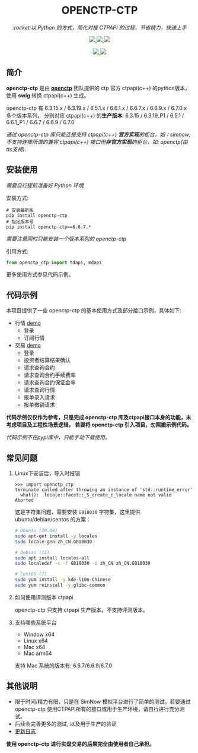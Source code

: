<h1 align="center">OPENCTP-CTP</h1>

<p align="center">          
    <em>:rocket:以 Python 的方式，简化对接 CTPAPI 的过程，节省精力，快速上手</em>  
</p>

<p align="center">     
    <a href="https://gitee.com/jedore/ctp-resources" target="_blank">
        <img src="https://badgen.net/badge/ctpapi/6.3.15|6.3.19_P1|6.5.1|6.6.1_P1|6.6.7|6.6.9|6.7.0/green" />
    </a>       
    <a href="#">     
        <img src="https://badgen.net/badge/python/3.7|3.8|3.9|3.10|3.11/green" />          
    </a> 
    <a href="#">         
        <img src="https://badgen.net/badge/plat/Windows|Linux|Mac/green" />  
    </a>        
</p>

<p align="center">     
    <a href="https://pypi.org/project/openctp-ctp" target="_blank">                                             
        <img src="https://badgen.net/badge/pypi/openctp-ctp/green" />                    
    </a> 
    <a href="https://pepy.tech/project/openctp-ctp" target="_blank">                                             
        <img src="https://static.pepy.tech/badge/openctp-ctp" />                    
    </a> 
</p>

## 简介

**openctp-ctp** 是由 [**openctp**](https://github.com/openctp) 团队提供的 ctp 官方 ctpapi(c++) 的python版本，
使用 **swig** 转换 ctpapi(c++) 生成。

openctp-ctp 有 6.3.15.x / 6.3.19.x / 6.5.1.x / 6.6.1.x / 6.6.7.x / 6.6.9.x / 6.7.0.x 多个版本系列，
分别对应 ctpapi(c++) 的**生产版本**: 6.3.15 / 6.3.19_P1 / 6.5.1 / 6.6.1_P1 / 6.6.7 / 6.6.9 / 6.7.0

*通过 openctp-ctp 库只能连接支持 ctpapi(c++) **官方实现**的柜台，如：simnow; 不支持连接所谓的兼容 ctpapi(c++)
接口但**非官方实现**的柜台，如: openctp(由tts支持).*

## 安装使用

*需要自行提前准备好 Python 环境*

安装方式:

```shell
# 安装最新版
pip install openctp-ctp
# 指定版本号
pip install openctp-ctp==6.6.7.*
```

*需要注意同时只能安装一个版本系列的 openctp-ctp*

引用方式:

```python 
from openctp_ctp import tdapi, mdapi
```

更多使用方式参见代码示例。

## 代码示例

本项目提供了一些 openctp-ctp 的基本使用方式及部分接口示例，具体如下:

- 行情 [demo](demo/mdapi.py)
    - 登录
    - 订阅行情
- 交易 [demo](demo/tdapi.py)
    - 登录
    - 投资者结算结果确认
    - 请求查询合约
    - 请求查询合约手续费率
    - 请求查询合约保证金率
    - 请求查询行情
    - 报单录入请求
    - 报单撤销请求

**代码示例仅仅作为参考，只是完成 openctp-ctp 库及ctpapi接口本身的功能，未考虑项目及工程性场景逻辑，
若要将 openctp-ctp 引入项目，勿照搬示例代码。**

*代码示例不在pypi库中，只能手动下载使用。*

## 常见问题

1. Linux下安装后，导入时报错
    ```text
    >>> import openctp_ctp
    terminate called after throwing an instance of 'std::runtime_error'
      what():  locale::facet::_S_create_c_locale name not valid
    Aborted
    ```
   这是字符集问题，需要安装 `GB18030` 字符集，这里提供 ubuntu/debian/centos 的方案：
    ```bash
    # Ubuntu (20.04)
    sudo apt-get install -y locales
    sudo locale-gen zh_CN.GB18030
   
    # Debian (11)
    sudo apt install locales-all
    sudo localedef -c -f GB18030 -i zh_CN zh_CN.GB18030
   
    # CentOS (7)
    sudo yum install -y kde-l10n-Chinese
    sudo yum reinstall -y glibc-common
    ```

2. 如何使用评测版本 ctpapi

   openctp-ctp 只支持 ctpapi 生产版本，不支持评测版本。

3. 支持哪些系统平台
    - Window x64
    - Linux x64
    - Mac x64
    - Mac arm64

   支持 Mac 系统的版本有: 6.6.7/6.6.9/6.7.0

## 其他说明

- 限于时间/精力有限，只是在 SimNow 模拟平台进行了简单的测试，若要通过 openctp-ctp
  使用CTPAPI所有的接口或用于生产环境，请自行进行充分测试。
- 后续会完善更多的测试, 以及用于生产的验证
- [更新日志](CHANGELOG.md)

**使用 openctp-ctp 进行实盘交易的后果完全由使用者自己承担。**
